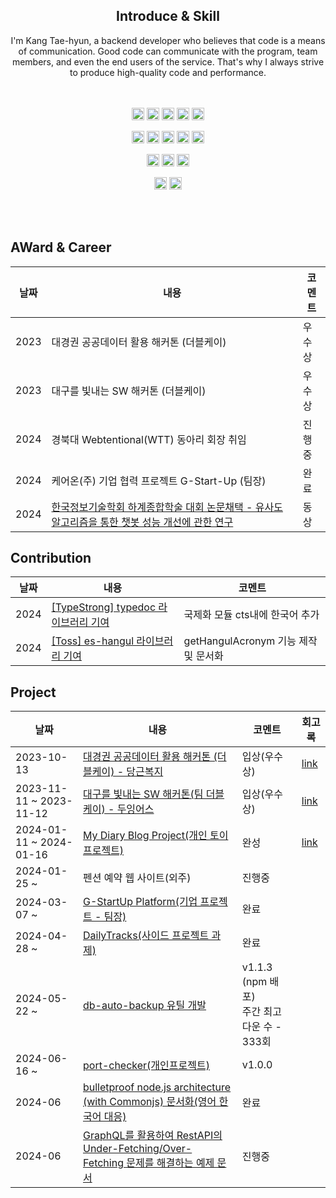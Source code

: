 <div align="center">
  <div>

  <h2 align="center">
 Introduce & Skill
</h2>
I'm Kang Tae-hyun, a backend developer who believes that code is a means of communication. Good code can communicate with the program, team members, and even the end users of the service. That's why I always strive to produce high-quality code and performance.
<br><br>
<br>

<img src="https://img.shields.io/badge/typescript-%23007ACC.svg?style=for-the-badge&logo=typescript&logoColor=white" height="20"> <img src="https://img.shields.io/badge/javascript-%23323330.svg?style=for-the-badge&logo=javascript&logoColor=%23F7DF1E" height="20"> <img src="https://img.shields.io/badge/java-%23ED8B00.svg?style=for-the-badge&logo=openjdk&logoColor=white" height="20"> <img src="https://img.shields.io/badge/python-3670A0?style=for-the-badge&logo=python&logoColor=ffdd54" height="20"> <img src="https://img.shields.io/badge/node.js-6DA55F?style=for-the-badge&logo=node.js&logoColor=white" height="20"> 

<img src="https://img.shields.io/badge/express.js-%23404d59.svg?style=for-the-badge&logo=express&logoColor=%2361DAFB" height="20"> <img src="https://img.shields.io/badge/-GraphQL-E10098?style=for-the-badge&logo=graphql&logoColor=white" height="20"> <img src="https://img.shields.io/badge/nestjs-%23E0234E.svg?style=for-the-badge&logo=nestjs&logoColor=white" height="20"> <img src="https://img.shields.io/badge/spring-%236DB33F.svg?style=for-the-badge&logo=spring&logoColor=white" height="20"> <img src="https://img.shields.io/badge/-jest-%23C21325?style=for-the-badge&logo=jest&logoColor=white" height="20">

<img src="https://img.shields.io/badge/MongoDB-%234ea94b.svg?style=for-the-badge&logo=mongodb&logoColor=white" height="20"> <img src="https://img.shields.io/badge/mysql-4479A1.svg?style=for-the-badge&logo=mysql&logoColor=white" height="20"> <img src="https://img.shields.io/badge/redis-%23DD0031.svg?style=for-the-badge&logo=redis&logoColor=white" height="20">

<img src="https://img.shields.io/badge/docker-%230db7ed.svg?style=for-the-badge&logo=docker&logoColor=white" height="20"> <img src="https://img.shields.io/badge/nginx-%23009639.svg?style=for-the-badge&logo=nginx&logoColor=white" height="20">

<br>
<br>
<h2 align="left">
 AWard & Career

</h2>

<div align="left">
  
|날짜|내용|코멘트|
|------|---|---|
|2023| 대경권 공공데이터 활용 해커톤 (더블케이) | 우수상 |
|2023| 대구를 빛내는 SW 해커톤 (더블케이) | 우수상 |
|2024| 경북대 Webtentional(WTT) 동아리 회장 취임 |진행중|
|2024| 케어온(주) 기업 협력 프로젝트 G-Start-Up (팀장) |완료|
|2024| [한국정보기술학회 하계종합학술 대회 논문채택 - 유사도 알고리즘을 통한 챗봇 성능 개선에 관한 연구](https://github.com/KNU-K/KNU-K/files/15234497/2.pdf)|동상|
</div>

<h2 align="left">
 Contribution

</h2>

<div align="left">
  
|날짜|내용|코멘트|
|------|---|---|
|2024| [[TypeStrong] typedoc 라이브러리 기여](https://github.com/TypeStrong/typedoc/pull/2602)|국제화 모듈 cts내에 한국어 추가 |
|2024| [[Toss] es-hangul 라이브러리 기여](https://github.com/toss/es-hangul/pull/133)| getHangulAcronym 기능 제작 및 문서화 |
</div>

<h2 align="left">
Project
</h2>

<div align="left">
  
|날짜|내용|코멘트|회고록|
|------|---|---|---|
|2023-10-13|[대경권 공공데이터 활용 해커톤 (더블케이) - 당근복지](https://github.com/KNU-K/welfare_center_guide_SERVER) |입상(우수상)|[link](https://velog.io/@knu-kang/2023-2%ED%95%99%EA%B8%B0-%ED%95%B4%EC%BB%A4%ED%86%A4-%ED%9A%8C%EA%B3%A0%EB%A1%9D)|
|2023-11-11 ~ 2023-11-12|[대구를 빛내는 SW 해커톤(팀 더블케이) - 두잉어스](https://github.com/KNU-K/doing-us) |입상(우수상) |[link](https://velog.io/@knu-kang/2023-2%ED%95%99%EA%B8%B0-%ED%95%B4%EC%BB%A4%ED%86%A4-%ED%9A%8C%EA%B3%A0%EB%A1%9D)|
|2024-01-11 ~ 2024-01-16|[My Diary Blog Project(개인 토이 프로젝트)](https://github.com/KNU-K/my_diary_blog)  |완성|[link](https://velog.io/@knu-kang/2023-%EC%83%81%EB%B0%98%EA%B8%B0-My-Diary-Blog-%ED%86%A0%EC%9D%B4-%ED%94%84%EB%A1%9C%EC%A0%9D%ED%8A%B8-%ED%9A%8C%EA%B3%A0%EB%A1%9D)|
|2024-01-25 ~ | 펜션 예약 웹 사이트(외주) |진행중||
|2024-03-07 ~ |[G-StartUp Platform(기업 프로젝트 - 팀장)](https://github.com/care-on) |완료||
|2024-04-28 ~ |[DailyTracks(사이드 프로젝트 과제)](https://github.com/DailyTracks)|완료||
|2024-05-22 ~ |[db-auto-backup 유틸 개발](https://github.com/knu-k/db-auto-backup)|v1.1.3 (npm 배포)<br/> 주간 최고 다운 수 - 333회 ||
|2024-06-16 ~ |[port-checker(개인프로젝트)](https://github.com/KNU-K/port-checker/releases/tag/v1.0.0)|v1.0.0 ||
|2024-06 |[bulletproof node.js architecture (with Commonjs) 문서화(영어 한국어 대응)](https://github.com/KNU-K/bulletproof-node-common-js-project-architecture)|완료||
|2024-06 |[GraphQL를 활용하여 RestAPI의 Under-Fetching/Over-Fetching 문제를 해결하는 예제 문서 ](https://github.com/KNU-K/graphql-ts-practica)|진행중 ||

</div>
</div>
